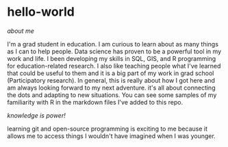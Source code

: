 # hello-world
*about me* 


I'm a grad student in education. I am curious to learn about as many things as I can to help people. Data science has proven to be a powerful tool in my work and life. I been developing my skills in SQL, GIS, and R programming for education-related research. I also like teaching people what I've learned that could be useful to them and it is a big part of my work in grad school (Participatory research). In general, this is really about how I got here and am always looking forward to my next adventure. it's all about connecting the dots and adapting to new situations. You can see some samples of my familiarity with R in the markdown files I've added to this repo. 

*knowledge is power!* 

learning git and open-source programming is exciting to me because it allows me to access things I wouldn't have imagined when I was younger. 
